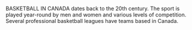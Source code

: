 BASKETBALL IN CANADA dates back to the 20th century. The sport is played year-round by men and women and various levels of competition. Several professional basketball leagues have teams based in Canada.
